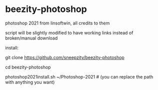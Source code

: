 # beezity-photoshop
photoshop 2021 from linsoftwin, all credits to them

script will be slightly modified to have working links instead of broken/manual download

install:

git clone https://github.com/sneepzity/beezity-photoshop

cd beezity-photoshop

photoshop2021install.sh ~/Photoshop-2021 # (you can replace the path with anything you want)
